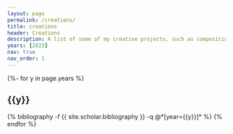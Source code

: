 ```yaml
---
layout: page
permalink: /creations/
title: creations
header: Creations
description: A list of some of my creative projects, such as compositions, performances and experiments. 
years: [2023]
nav: true
nav_order: 1
---
```

<!-- _pages/creations.md -->
<div class="publications">

{%- for y in page.years %}
  <h2 class="year">{{y}}</h2>
  {% bibliography -f {{ site.scholar.bibliography }} -q @*[year={{y}}]* %}
{% endfor %}

</div>
